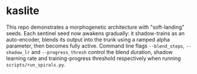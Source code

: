 # kaslite

This repo demonstrates a morphogenetic architecture with "soft-landing" seeds. Each sentinel seed now awakens gradually: it shadow-trains as an auto-encoder, blends its output into the trunk using a ramped alpha parameter, then becomes fully active. Command line flags `--blend_steps`, `--shadow_lr` and `--progress_thresh` control the blend duration, shadow learning rate and training-progress threshold respectively when running `scripts/run_spirals.py`.
